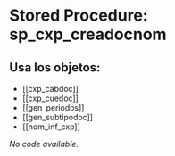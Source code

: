 # Stored Procedure: sp_cxp_creadocnom

## Usa los objetos:
- [[cxp_cabdoc]]
- [[cxp_cuedoc]]
- [[gen_periodos]]
- [[gen_subtipodoc]]
- [[nom_inf_cxp]]

*No code available.*
